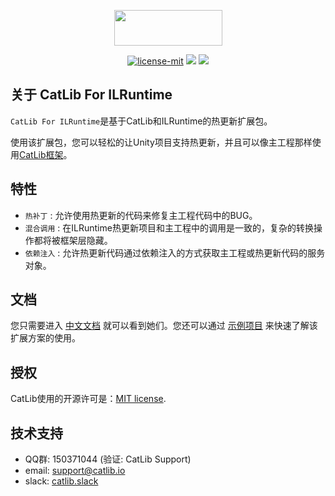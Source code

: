 <p align="center"><img width="173" height="57" src="https://catlib.io/imgs/logo-txt.png"></p>

<p align="center">
<a href="https://github.com/Catlib/CatLib.ILRuntime/blob/master/LICENSE"><img src="https://img.shields.io/badge/license-MIT-blue.svg" title="license-mit" /></a>
  <a href="https://github.com/CatLib/CatLib.ILRuntime/releases"><img src="https://img.shields.io/github/release/CatLib/CatLib.ILRuntime.svg" /></a>
  <a href="https://github.com/CatLib/Core/releases"><img src="https://img.shields.io/badge/CatLib.Core-v1.4.0-green.svg" /></a>
</p>

## 关于 CatLib For ILRuntime

`CatLib For ILRuntime`是基于CatLib和ILRuntime的热更新扩展包。

使用该扩展包，您可以轻松的让Unity项目支持热更新，并且可以像主工程那样使用[CatLib框架](https://github.com/CatLib/CatLib)。

## 特性

- `热补丁`   : 允许使用热更新的代码来修复主工程代码中的BUG。
- `混合调用` : 在ILRuntime热更新项目和主工程中的调用是一致的，复杂的转换操作都将被框架层隐藏。
- `依赖注入` : 允许热更新代码通过依赖注入的方式获取主工程或热更新代码的服务对象。

## 文档

您只需要进入 [中文文档](https://ilruntime.catlib.io) 就可以看到她们。您还可以通过 [示例项目](https://github.com/CatLib/demo-how-to-use-catlib-for-ilruntime) 来快速了解该扩展方案的使用。

## 授权

CatLib使用的开源许可是：[MIT license](http://opensource.org/licenses/MIT).

## 技术支持

* QQ群: 150371044 (验证: CatLib Support)
* email: support@catlib.io
* slack: [catlib.slack](https://catlib.slack.com/messages/internals/)
